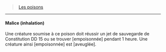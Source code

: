 ﻿---
!GenericItem
Name: Malice (inhalation)
Id: poisons_hd.md#malice-inhalation
ParentLink: poisons_hd.md#les-poisons
ParentName: Les poisons
NameLevel: 4
Attributes:
  Name: Malice (inhalation)
  Markdown: >+
    #### <!--Name-->Malice (inhalation)<!--/Name-->


    Une créature soumise à ce poison doit réussir un jet de sauvegarde de Constitution DD 15 ou se trouver [empoisonnée] pendant 1 heure. Une créature ainsi [empoisonnée] est [aveuglée].

AttributesDictionary: >+
  Name: Malice (inhalation)

  Markdown: >+

    #### <!--Name-->Malice (inhalation)<!--/Name-->





    Une créature soumise à ce poison doit réussir un jet de sauvegarde de Constitution DD 15 ou se trouver [empoisonnée] pendant 1 heure. Une créature ainsi [empoisonnée] est [aveuglée].



---
> [Les poisons](hd_poisons.md)

---

#### Malice (inhalation)

Une créature soumise à ce poison doit réussir un jet de sauvegarde de Constitution DD 15 ou se trouver [empoisonnée] pendant 1 heure. Une créature ainsi [empoisonnée] est [aveuglée].

